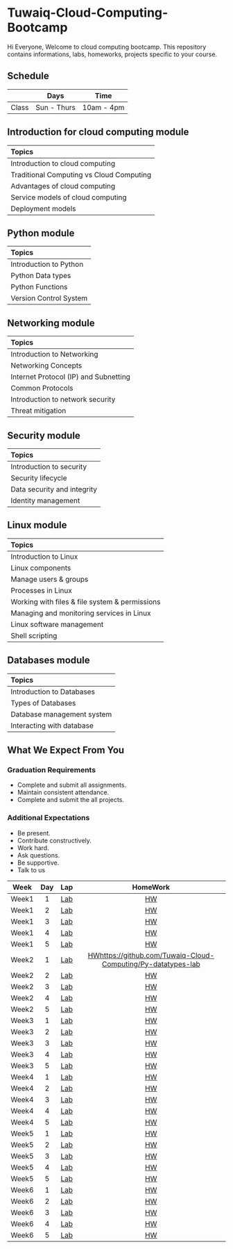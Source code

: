 # Tuwaiq-Cloud-Computing-Bootcamp
Hi Everyone, Welcome to cloud computing bootcamp. This repository contains informations, labs, homeworks, projects specific to your course.

## Schedule
|  | Days | Time |
| --- | ------------- | ------------- |
| Class | Sun - Thurs  | 10am - 4pm  |



## Introduction for cloud computing module


| Topics |
| :--- |
| Introduction to cloud computing  |
| Traditional Computing vs Cloud Computing  |
| Advantages of cloud computing | 
| Service models of cloud computing  |
| Deployment models | 



## Python module

| Topics |
| :--- |
| Introduction to Python  |
| Python Data types  |
| Python Functions  | 
| Version Control System |

## Networking module

| Topics |
| :--- |
| Introduction to Networking  | 
| Networking Concepts |
| Internet Protocol (IP) and Subnetting   |
| Common Protocols |
| Introduction to network security |
| Threat mitigation |

## Security module

| Topics |
| :--- |
| Introduction to security | 
| Security lifecycle  |
| Data security and integrity   |
| Identity management |

## Linux module

| Topics |
| :--- |
| Introduction to Linux  | 
| Linux components |
| Manage users & groups |
| Processes in Linux  |
| Working with files & file system & permissions |
| Managing and monitoring services in Linux |
| Linux software management |
| Shell scripting |

## Databases module

| Topics |
| :--- |
| Introduction to Databases | 
| Types of Databases |
| Database management system   |
| Interacting with database |

## What We Expect From You
### Graduation Requirements
* Complete and submit all assignments.
* Maintain consistent attendance.
* Complete and submit the all projects.
### Additional Expectations
* Be present.
* Contribute constructively.
* Work hard.
* Ask questions.
* Be supportive.
* Talk to us



| Week | Day | Lap | HomeWork |
|:----:|:---:|:---:|:--------:|
| Week1| 1   |[Lab](https://github.com/Tuwaiq-Cloud-Computing/Tuwaiq-Cloud-Computing-Bootcamp)|[HW](https://github.com/Tuwaiq-Cloud-Computing/Tuwaiq-Cloud-Computing-Bootcamp)
| Week1| 2   |[Lab](https://github.com/Tuwaiq-Cloud-Computing/Py-variables-lab)|[HW](https://github.com/Tuwaiq-Cloud-Computing/Py-variables-hw)
| Week1| 3   |[Lab](https://github.com/Tuwaiq-Cloud-Computing/Py-datatypes-lab)|[HW](https://github.com/Tuwaiq-Cloud-Computing/Tuwaiq-Cloud-Computing-Bootcamp)
| Week1| 4   |[Lab](https://github.com/Tuwaiq-Cloud-Computing/Tuwaiq-Cloud-Computing-Bootcamp)|[HW](https://github.com/Tuwaiq-Cloud-Computing/Tuwaiq-Cloud-Computing-Bootcamp)
| Week1| 5   |[Lab](https://github.com/Tuwaiq-Cloud-Computing/Tuwaiq-Cloud-Computing-Bootcamp)|[HW](https://github.com/Tuwaiq-Cloud-Computing/Tuwaiq-Cloud-Computing-Bootcamp)
| Week2| 1   |[Lab](https://github.com/Tuwaiq-Cloud-Computing/Tuwaiq-Cloud-Computing-Bootcamp)|[HW](https://github.com/Tuwaiq-Cloud-Computing/Tuwaiq-Cloud-Computing-Bootcamp)https://github.com/Tuwaiq-Cloud-Computing/Py-datatypes-lab
| Week2| 2   |[Lab](https://github.com/Tuwaiq-Cloud-Computing/Tuwaiq-Cloud-Computing-Bootcamp)|[HW](https://github.com/Tuwaiq-Cloud-Computing/Tuwaiq-Cloud-Computing-Bootcamp)
| Week2| 3   |[Lab](https://github.com/Tuwaiq-Cloud-Computing/Tuwaiq-Cloud-Computing-Bootcamp)|[HW](https://github.com/Tuwaiq-Cloud-Computing/Tuwaiq-Cloud-Computing-Bootcamp)
| Week2| 4   |[Lab](https://github.com/Tuwaiq-Cloud-Computing/Tuwaiq-Cloud-Computing-Bootcamp)|[HW](https://github.com/Tuwaiq-Cloud-Computing/Tuwaiq-Cloud-Computing-Bootcamp)
| Week2| 5   |[Lab](https://github.com/Tuwaiq-Cloud-Computing/Tuwaiq-Cloud-Computing-Bootcamp)|[HW](https://github.com/Tuwaiq-Cloud-Computing/Tuwaiq-Cloud-Computing-Bootcamp)
| Week3| 1   |[Lab](https://github.com/Tuwaiq-Cloud-Computing/Tuwaiq-Cloud-Computing-Bootcamp)|[HW](https://github.com/Tuwaiq-Cloud-Computing/Tuwaiq-Cloud-Computing-Bootcamp)
| Week3| 2   |[Lab](https://github.com/Tuwaiq-Cloud-Computing/Tuwaiq-Cloud-Computing-Bootcamp)|[HW](https://github.com/Tuwaiq-Cloud-Computing/Tuwaiq-Cloud-Computing-Bootcamp)
| Week3| 3   |[Lab](https://github.com/Tuwaiq-Cloud-Computing/Tuwaiq-Cloud-Computing-Bootcamp)|[HW](https://github.com/Tuwaiq-Cloud-Computing/Tuwaiq-Cloud-Computing-Bootcamp)
| Week3| 4   |[Lab](https://github.com/Tuwaiq-Cloud-Computing/Tuwaiq-Cloud-Computing-Bootcamp)|[HW](https://github.com/Tuwaiq-Cloud-Computing/Tuwaiq-Cloud-Computing-Bootcamp)
| Week3| 5   |[Lab](https://github.com/Tuwaiq-Cloud-Computing/Tuwaiq-Cloud-Computing-Bootcamp)|[HW](https://github.com/Tuwaiq-Cloud-Computing/Tuwaiq-Cloud-Computing-Bootcamp)
| Week4| 1   |[Lab](https://github.com/Tuwaiq-Cloud-Computing/Tuwaiq-Cloud-Computing-Bootcamp)|[HW](https://github.com/Tuwaiq-Cloud-Computing/Tuwaiq-Cloud-Computing-Bootcamp)
| Week4| 2   |[Lab](https://github.com/Tuwaiq-Cloud-Computing/Tuwaiq-Cloud-Computing-Bootcamp)|[HW](https://github.com/Tuwaiq-Cloud-Computing/Tuwaiq-Cloud-Computing-Bootcamp)
| Week4| 3   |[Lab](https://github.com/Tuwaiq-Cloud-Computing/Tuwaiq-Cloud-Computing-Bootcamp)|[HW](https://github.com/Tuwaiq-Cloud-Computing/Tuwaiq-Cloud-Computing-Bootcamp)
| Week4| 4   |[Lab](https://github.com/Tuwaiq-Cloud-Computing/Tuwaiq-Cloud-Computing-Bootcamp)|[HW](https://github.com/Tuwaiq-Cloud-Computing/Tuwaiq-Cloud-Computing-Bootcamp)
| Week4| 5   |[Lab](https://github.com/Tuwaiq-Cloud-Computing/Tuwaiq-Cloud-Computing-Bootcamp)|[HW](https://github.com/Tuwaiq-Cloud-Computing/Tuwaiq-Cloud-Computing-Bootcamp)
| Week5| 1   |[Lab](https://github.com/Tuwaiq-Cloud-Computing/Tuwaiq-Cloud-Computing-Bootcamp)|[HW](https://github.com/Tuwaiq-Cloud-Computing/Tuwaiq-Cloud-Computing-Bootcamp)
| Week5| 2   |[Lab](https://github.com/Tuwaiq-Cloud-Computing/Tuwaiq-Cloud-Computing-Bootcamp)|[HW](https://github.com/Tuwaiq-Cloud-Computing/Tuwaiq-Cloud-Computing-Bootcamp)
| Week5| 3   |[Lab](https://github.com/Tuwaiq-Cloud-Computing/Tuwaiq-Cloud-Computing-Bootcamp)|[HW](https://github.com/Tuwaiq-Cloud-Computing/Tuwaiq-Cloud-Computing-Bootcamp)
| Week5| 4   |[Lab](https://github.com/Tuwaiq-Cloud-Computing/Tuwaiq-Cloud-Computing-Bootcamp)|[HW](https://github.com/Tuwaiq-Cloud-Computing/Tuwaiq-Cloud-Computing-Bootcamp)
| Week5| 5   |[Lab](https://github.com/Tuwaiq-Cloud-Computing/Tuwaiq-Cloud-Computing-Bootcamp)|[HW](https://github.com/Tuwaiq-Cloud-Computing/Tuwaiq-Cloud-Computing-Bootcamp)
| Week6| 1   |[Lab](https://github.com/Tuwaiq-Cloud-Computing/Tuwaiq-Cloud-Computing-Bootcamp)|[HW](https://github.com/Tuwaiq-Cloud-Computing/Tuwaiq-Cloud-Computing-Bootcamp)
| Week6| 2   |[Lab](https://github.com/Tuwaiq-Cloud-Computing/Tuwaiq-Cloud-Computing-Bootcamp)|[HW](https://github.com/Tuwaiq-Cloud-Computing/Tuwaiq-Cloud-Computing-Bootcamp)
| Week6| 3   |[Lab](https://github.com/Tuwaiq-Cloud-Computing/Tuwaiq-Cloud-Computing-Bootcamp)|[HW](https://github.com/Tuwaiq-Cloud-Computing/Tuwaiq-Cloud-Computing-Bootcamp)
| Week6| 4   |[Lab](https://github.com/Tuwaiq-Cloud-Computing/Tuwaiq-Cloud-Computing-Bootcamp)|[HW](https://github.com/Tuwaiq-Cloud-Computing/Tuwaiq-Cloud-Computing-Bootcamp)
| Week6| 5   |[Lab](https://github.com/Tuwaiq-Cloud-Computing/Tuwaiq-Cloud-Computing-Bootcamp)|[HW](https://github.com/Tuwaiq-Cloud-Computing/Tuwaiq-Cloud-Computing-Bootcamp)

